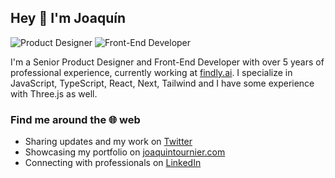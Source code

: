 ## Hey 👋 I'm Joaquín

![Product Designer](https://img.shields.io/badge/Product%20Designer-%23007ACC?style=flat-square&logo=product-hunt&logoColor=white) ![Front-End Developer](https://img.shields.io/badge/Front%20End%20Developer-%23007ACC?style=flat-square&logo=JavaScript&logoColor=white)

I'm a Senior Product Designer and Front-End Developer with over 5 years of professional experience, currently working at [findly.ai](https://www.findly.ai). I specialize in JavaScript, TypeScript, React, Next, Tailwind and I have some experience with Three.js as well. 

### Find me around the 🌐 web
- Sharing updates and my work on [Twitter](https://twitter.com/joaco_to)
- Showcasing my portfolio on [joaquintournier.com](http://www.joaquintournier.com)
- Connecting with professionals on [LinkedIn](https://www.linkedin.com/in/joaquintournier)
